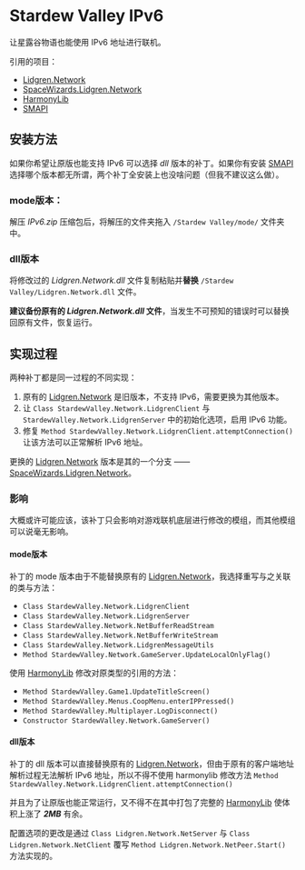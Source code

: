 # Stardew Valley IPv6
让星露谷物语也能使用 IPv6 地址进行联机。

引用的项目：
- [Lidgren.Network][lnet]
- [SpaceWizards.Lidgren.Network][slnet]
- [HarmonyLib][har]
- [SMAPI][smapi]

## 安装方法
如果你希望让原版也能支持 IPv6 可以选择 *dll* 版本的补丁。如果你有安装 [SMAPI][smapi] 选择哪个版本都无所谓，两个补丁全安装上也没啥问题（但我不建议这么做）。

### mode版本：
解压 *IPv6.zip* 压缩包后，将解压的文件夹拖入 `/Stardew Valley/mode/` 文件夹中。

### dll版本
将修改过的 *Lidgren.Network.dll* 文件复制粘贴并**替换** `/Stardew Valley/Lidgren.Network.dll` 文件。

**建议备份原有的 *Lidgren.Network.dll* 文件**，当发生不可预知的错误时可以替换回原有文件，恢复运行。


## 实现过程
两种补丁都是同一过程的不同实现：
1. 原有的 [Lidgren.Network][lnet] 是旧版本，不支持 IPv6，需要更换为其他版本。
2. 让 `Class StardewValley.Network.LidgrenClient` 与 `StardewValley.Network.LidgrenServer` 中的初始化选项，启用 IPv6 功能。
3. 修复 `Method StardewValley.Network.LidgrenClient.attemptConnection()` 让该方法可以正常解析 IPv6 地址。

更换的 [Lidgren.Network][lnet] 版本是其的一个分支 —— [SpaceWizards.Lidgren.Network][slnet]。

### 影响
大概或许可能应该，该补丁只会影响对游戏联机底层进行修改的模组，而其他模组可以说毫无影响。

#### mode版本
补丁的 mode 版本由于不能替换原有的 [Lidgren.Network][lnet]，我选择重写与之关联的类与方法：
- `Class StardewValley.Network.LidgrenClient`
- `Class StardewValley.Network.LidgrenServer`
- `Class StardewValley.Network.NetBufferReadStream`
- `Class StardewValley.Network.NetBufferWriteStream`
- `Class StardewValley.Network.LidgrenMessageUtils`
- `Method StardewValley.Network.GameServer.UpdateLocalOnlyFlag()`

使用 [HarmonyLib][har] 修改对原类型的引用的方法：
- `Method StardewValley.Game1.UpdateTitleScreen()`
- `Method StardewValley.Menus.CoopMenu.enterIPPressed()`
- `Method StardewValley.Multiplayer.LogDisconnect()`
- `Constructor StardewValley.Network.GameServer()`

#### dll版本
补丁的 dll 版本可以直接替换原有的 [Lidgren.Network][lnet]，但由于原有的客户端地址解析过程无法解析 IPv6 地址，所以不得不使用 harmonylib 修改方法 `Method StardewValley.Network.LidgrenClient.attemptConnection()`

并且为了让原版也能正常运行，又不得不在其中打包了完整的 [HarmonyLib][har] 使体积上涨了 ***2MB*** 有余。

配置选项的更改是通过 `Class Lidgren.Network.NetServer` 与 `Class Lidgren.Network.NetClient` 覆写 `Method Lidgren.Network.NetPeer.Start()` 方法实现的。



[lnet]: https://github.com/lidgren/lidgren-network-gen3
[slnet]: https://github.com/space-wizards/SpaceWizards.Lidgren.Network
[har]: https://github.com/pardeike/Harmony
[smapi]: https://github.com/Pathoschild/SMAPI

